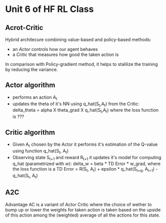 # Unit 6 of HF RL Class

## Acrot-Critic

Hybrid architecure combining value-based and policy-based methods:
 - an *Actor* controls how our agent behaves
 - a *Critic* that measures how good the taken action is

In comparison with Policy-gradient method, it helps to stalilize the training by reducing the variance.

## Actor algorithm
* performs an action A<sub>t</sub>
* updates the theta of it's NN using q_hat(S<sub>t</sub>,A<sub>t</sub>) from the Critic:
  delta_theta = alpha X theta_grad X q_hat(S<sub>t</sub>,A<sub>t</sub>) where the loss function is ???


## Critic algorithm
* Given A<sub>t</sub> chosen by the Actor it performs it's estimation of the Q-value using function q_hat(S<sub>t</sub>, A<sub>t</sub>)
* Observing state S<sub>t+1</sub> and reward R<sub>t+1</sub> it updates it's model for computing q_hat (parametrized with *w*):
  delta_w = beta * TD Error * w_grad, where the loss function is a TD Error = R(S<sub>t</sub>, A<sub>t</sub>) + epsilon * q_hat(S<sub>t+q</sub>, A<sub>t+1</sub>) - q_hat(S<sub>t</sub>, A<sub>t</sub>)

## A2C

Advantage AC is a variant of Actor Critic where the choice of wether to bump up or lower the weights for taken action is taken based on the upside of this action among the (weighted) average of all the actions for this state.
